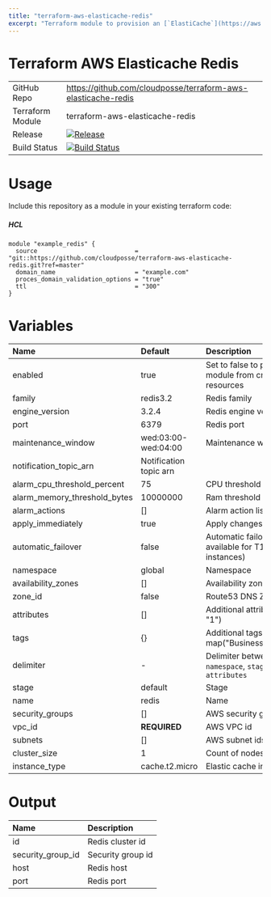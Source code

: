 ```yaml
---
title: "terraform-aws-elasticache-redis"
excerpt: "Terraform module to provision an [`ElastiCache`](https://aws.amazon.com/elasticache/) Redis Cluster"
---
```

# Terraform AWS Elasticache Redis

|                  |                                                                                                                                                                            |  |
|:-----------------|:---------------------------------------------------------------------------------------------------------------------------------------------------------------------------|:-|
| GitHub Repo      | https://github.com/cloudposse/terraform-aws-elasticache-redis                                                                                                              |  |
| Terraform Module | terraform-aws-elasticache-redis                                                                                                                                            |  |
| Release          | [![Release](https://img.shields.io/github/release/cloudposse/terraform-aws-elasticache-redis.svg)](https://github.com/cloudposse/terraform-aws-elasticache-redis/releases) |  |
| Build Status     | [![Build Status](https://travis-ci.org/cloudposse/terraform-aws-elasticache-redis.svg?branch=master)](https://travis-ci.org/cloudposse/terraform-aws-elasticache-redis)    |  |


# Usage

Include this repository as a module in your existing terraform code:

##### HCL
```hcl
module "example_redis" {
  source                           = "git::https://github.com/cloudposse/terraform-aws-elasticache-redis.git?ref=master"
  domain_name                      = "example.com"
  proces_domain_validation_options = "true"
  ttl                              = "300"
}
```

# Variables

| Name                         | Default                | Description                                                     |
|:-----------------------------|:-----------------------|:----------------------------------------------------------------|
| enabled                      | true                   | Set to false to prevent the module from creating any resources  |
| family                       | redis3.2               | Redis family                                                    |
| engine_version               | 3.2.4                  | Redis engine version                                            |
| port                         | 6379                   | Redis port                                                      |
| maintenance_window           | wed:03:00-wed:04:00    | Maintenance window                                              |
| notification_topic_arn       | Notification topic arn |                                                                 |
| alarm_cpu_threshold_percent  | 75                     | CPU threshold alarm level                                       |
| alarm_memory_threshold_bytes | 10000000               | Ram threshold alarm level                                       |
| alarm_actions                | []                     | Alarm action list                                               |
| apply_immediately            | true                   | Apply changes immediately                                       |
| automatic_failover           | false                  | Automatic failover (Not available for T1/T2 instances)          |
| namespace                    | global                 | Namespace                                                       |
| availability_zones           | []                     | Availability zone ids                                           |
| zone_id                      | false                  | Route53 DNS Zone id                                             |
| attributes                   | []                     | Additional attributes (_e.g._ "1")                              |
| tags                         | {}                     | Additional tags (_e.g._ map("BusinessUnit","ABC")               |
| delimiter                    | -                      | Delimiter between `name`, `namespace`, `stage` and `attributes` |
| stage                        | default                | Stage                                                           |
| name                         | redis                  | Name                                                            |
| security_groups              | []                     | AWS security group ids                                          |
| vpc_id                       | __REQUIRED__           | AWS VPC id                                                      |
| subnets                      | []                     | AWS subnet ids                                                  |
| cluster_size                 | 1                      | Count of nodes in cluster                                       |
| instance_type                | cache.t2.micro         | Elastic cache instance type                                     |

# Output

| Name              | Description       |
|:------------------|:------------------|
| id                | Redis cluster id  |
| security_group_id | Security group id |
| host              | Redis host        |
| port              | Redis port        |
